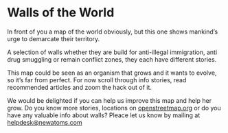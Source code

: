 <!--
West Longitude: -126.327550
North Latitude: 46.247811
East Longitude: 136.667029
South Latitude: 1.570214
-->

# Walls of the World

In front of you a map of the world obviously, but this one shows mankind’s urge to demarcate their territory. 

A selection of walls whether they are build for anti-illegal immigration, anti drug smuggling or remain conflict zones, they each have different stories. 

This map could be seen as an organism that grows and it wants to evolve, so it’s far from perfect. For now scroll through info stories, read recommended articles and zoom the hack out of it. 

We would be delighted if you can help us improve this map and help her grow. Do you know more stories, locations on [openstreetmap.org](http://www.openstreetmap.org/) or do you have any valuable info about walls? Pleace let us know by mailing at <helpdesk@newatoms.com>   
